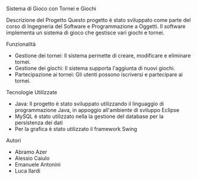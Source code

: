 Sistema di Gioco con Tornei e Giochi

 Descrizione del Progetto
Questo progetto è stato sviluppato come parte del corso di Ingegneria del Software e Programmazione a Oggetti. Il software implementa un sistema di gioco che gestisce vari giochi e tornei.

Funzionalità
- Gestione dei tornei: Il sistema permette di creare, modificare e eliminare tornei.
- Gestione dei giochi: Il sistema supporta l'aggiunta di nuovi giochi.
- Partecipazione ai tornei: Gli utenti possono iscriversi e partecipare ai tornei.

 Tecnologie Utilizzate
- Java: Il progetto è stato sviluppato utilizzando il linguaggio di programmazione Java, in appoggio all'ambiente di sviluppo Eclipse
- MySQL è stato utilizzato nella la gestione del database per la persistenza dei dati
- Per la grafica è stato utilizzato il framework Swing

Autori
- Abramo Azer
- Alessio Caiulo
- Emanuele Antonini
- Luca Ilardi

